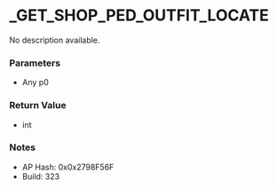 # _GET_SHOP_PED_OUTFIT_LOCATE

No description available.

### Parameters
* Any p0

### Return Value
* int

### Notes
* AP Hash: 0x0x2798F56F
* Build: 323

